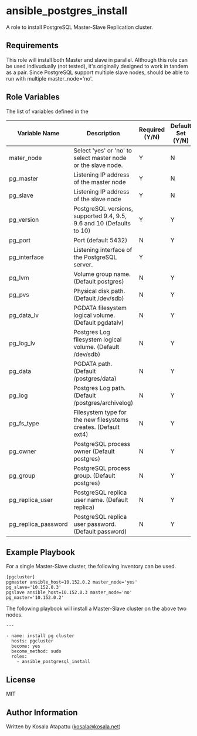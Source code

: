 ansible_postgres_install
=========

A role to install PostgreSQL Master-Slave Replication cluster. 

Requirements
------------

This role will install both Master and slave in parallel. Although this role can be used indivudually (not tested), it's originally designed to work in tandem as a pair. Since PostgreSQL support multiple slave nodes, should be able to run with multiple master_node='no'. 


Role Variables
--------------

The list of variables defined in the 

| Variable Name  | Description | Required (Y/N) | Default Set (Y/N)
|----------------|---|---|---|
| mater_node  | Select 'yes' or 'no' to select master node or the slave node. | Y | N 
| pg_master  | Listening IP address of the master node | Y | N 
| pg_slave  | Listening IP address of the slave node | Y | N 
| pg_version  | PostgreSQL versions, supported 9.4, 9.5, 9.6 and 10 (Defaults to 10)  | Y | Y 
| pg_port       | Port (default 5432) | N | Y
| pg_interface       | Listening interface of the PostgreSQL server. | Y
| pg_lvm  | Volume group name. (Default postgres) | N | Y
| pg_pvs  | Physical disk path. (Default /dev/sdb) | N | Y
| pg_data_lv  | PGDATA filesystem logical volume. (Default pgdatalv) | N | Y
| pg_log_lv  | Postgres Log filesystem logical volume. (Default /dev/sdb) | N | Y
| pg_data  | PGDATA path. (Default /postgres/data) | N | Y
| pg_log  | Postgres Log path. (Default /postgres/archivelog) | N | Y
| pg_fs_type  | Filesystem type for the new filesystems creates. (Default ext4) | N | Y
| pg_owner | PostgreSQL process owner (Default postgres) | N | Y
| pg_group  |PostgreSQL process group. (Default postgres) | N | Y
| pg_replica_user  | PostgreSQL replica user name. (Default replica) | N | Y
| pg_replica_password  | PostgreSQL replica user password. (Default password) | N | Y


Example Playbook
----------------

For a single Master-Slave cluster, the following inventory can be used.

```
[pgcluster]
pgmaster ansible_host=10.152.0.2 master_node='yes' pg_slave='10.152.0.3' 
pgslave ansible_host=10.152.0.3 master_node='no' pg_master='10.152.0.2' 
```

The following playbook will install a Master-Slave cluster on the above two nodes.

```
---

- name: install pg cluster
  hosts: pgcluster
  become: yes
  become_method: sudo
  roles:
    - ansible_postgresql_install
```

License
-------

MIT

Author Information
------------------

Written by Kosala Atapattu (kosala@kosala.net)
